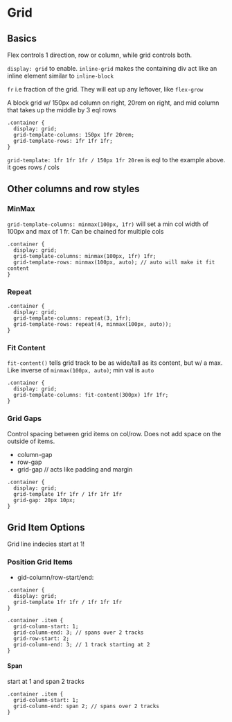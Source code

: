 # Grid

## Basics

Flex controls 1 direction, row or column, while grid controls both.

`display: grid` to enable. `inline-grid` makes the containing div act like an inline element similar to `inline-block`

`fr` i.e fraction of the grid. They will eat up any leftover, like `flex-grow`

A block grid w/ 150px ad column on right, 20rem on right, and mid column that takes up the middle by 3 eql rows
```
.container {
  display: grid;
  grid-template-columns: 150px 1fr 20rem;
  grid-template-rows: 1fr 1fr 1fr;
}
```

`grid-template: 1fr 1fr 1fr / 150px 1fr 20rem` is eql to the example above. it goes rows / cols

## Other columns and row styles

### MinMax

`grid-template-columns: minmax(100px, 1fr)` will set a min col width of 100px and max of 1 fr. Can be chained for multiple cols

```
.container {
  display: grid;
  grid-template-columns: minmax(100px, 1fr) 1fr;
  grid-template-rows: minmax(100px, auto); // auto will make it fit content
}
```

### Repeat

```
.container {
  display: grid;
  grid-template-columns: repeat(3, 1fr);
  grid-template-rows: repeat(4, minmax(100px, auto));
}
```

### Fit Content

`fit-content()` tells grid track to be as wide/tall as its content, but w/ a max. Like inverse of `minmax(100px, auto)`; min val is `auto`

```
.container {
  display: grid;
  grid-template-columns: fit-content(300px) 1fr 1fr;
}
```

### Grid Gaps

Control spacing between grid items on col/row. Does not add space on the outside of items.

* column-gap
* row-gap
* grid-gap // acts like padding and margin

```
.container {
  display: grid;
  grid-template 1fr 1fr / 1fr 1fr 1fr
  grid-gap: 20px 10px;
}
```

## Grid Item Options

Grid line indecies start at 1!

### Position Grid Items

* gid-column/row-start/end:

```
.container {
  display: grid;
  grid-template 1fr 1fr / 1fr 1fr 1fr
}

.container .item {
  grid-column-start: 1;
  grid-column-end: 3; // spans over 2 tracks
  grid-row-start: 2;
  grid-column-end: 3; // 1 track starting at 2
}
```

#### Span

start at 1 and span 2 tracks

```
.container .item {
  grid-column-start: 1;
  grid-column-end: span 2; // spans over 2 tracks
}
```
